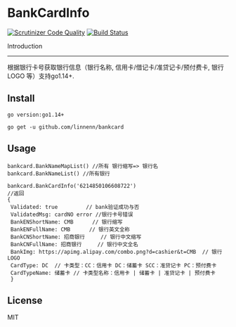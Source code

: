 # BankCardInfo 

[![Scrutinizer Code Quality](https://scrutinizer-ci.com/g/linnenn/backcard/badges/quality-score.png?b=main)](https://scrutinizer-ci.com/g/linnenn/backcard/?branch=main)
[![Build Status](https://scrutinizer-ci.com/g/linnenn/backcard/badges/build.png?b=main)](https://scrutinizer-ci.com/g/linnenn/backcard/build-status/main)

Introduction

------------
根据银行卡号获取银行信息（银行名称, 信用卡/借记卡/准贷记卡/预付费卡, 银行LOGO 等）支持go1.14+.


## Install
`go version:go1.14+`

`go get -u github.com/linnenn/bankcard`

## Usage

```
bankcard.BankNameMapList() //所有 银行缩写=> 银行名
bankcard.BankNameList() //所有银行

bankcard.BankCardInfo('6214850106608722')
//返回
{
 Validated: true         // bank验证成功与否
 ValidatedMsg: cardNO error //银行卡号错误
 BankENShortName: CMB      // 银行缩写
 BankENFullName: CMB      // 银行英文全称
 BankCNShortName: 招商银行     // 银行中文缩写
 BankCNFullName: 招商银行     // 银行中文全名
 BankImg: https://apimg.alipay.com/combo.png?d=cashier&t=CMB  // 银行LOGO
 CardType: DC  // 卡类型：CC：信用卡 DC：储蓄卡 SCC：准贷记卡 PC：预付费卡
 CardTypeName: 储蓄卡 // 卡类型名称：信用卡 | 储蓄卡 | 准贷记卡 | 预付费卡
 }
```

## License

MIT


